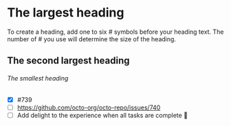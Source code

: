 # The largest heading
To create a heading, add one to six # symbols before your heading text. The number of # you use will determine the size of the heading.
## The second largest heading

###### The smallest heading



- [x] #739
- [ ] https://github.com/octo-org/octo-repo/issues/740
- [ ] Add delight to the experience when all tasks are complete :tada:
